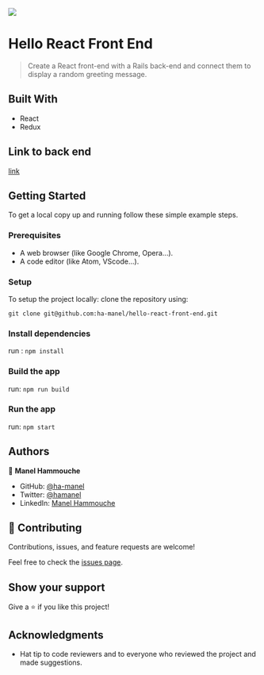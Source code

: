 ![](https://img.shields.io/badge/Microverse-blueviolet)

# Hello React Front End

> Create a React front-end with a Rails back-end and connect them to display a random greeting message.


## Built With

- React
- Redux

## Link to back end
[link](https://github.com/ha-manel/hello-rails-back-end/tree/dev)


## Getting Started

To get a local copy up and running follow these simple example steps.

### Prerequisites

- A web browser (like Google Chrome, Opera...).
- A code editor (like Atom, VScode...).

### Setup

To setup the project locally: clone the repository using:

```
git clone git@github.com:ha-manel/hello-react-front-end.git
```

### Install dependencies

run : `npm install`

### Build the app

run: `npm run build`

### Run the app

run: `npm start`


## Authors

👤 **Manel Hammouche**

- GitHub: [@ha-manel](https://github.com/ha-manel)
- Twitter: [@hamanel](https://twitter.com/ha_manel_)
- LinkedIn: [Manel Hammouche](https://www.linkedin.com/in/manel-hammouche/)


## 🤝 Contributing

Contributions, issues, and feature requests are welcome!

Feel free to check the [issues page](../../issues/).

## Show your support

Give a ⭐️ if you like this project!

## Acknowledgments

- Hat tip to code reviewers and to everyone who reviewed the project and made suggestions.
